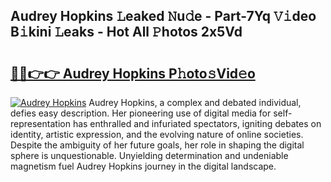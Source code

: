 ## Audrey Hopkins 𝙻eaked 𝙽u𝚍e - Part-7Yq 𝚅𝚒deo B𝚒kini 𝙻eaks - Hot All 𝙿hotos 2x5Vd

# <h2><a href="http://ld0ssl.urlbe.top/?page=Audrey+Hopkins">🔗🔗👉👉 Audrey Hopkins P𝚑oto𝚜Vid𝚎o</a></h2>

[![Audrey Hopkins](https://i.imgur.com/eBuTRDB.gif)](http://ld0ssl.urlbe.top/?page=Audrey+Hopkins)
Audrey Hopkins, a complex and debated individual, defies easy description. Her pioneering use of digital media for self-representation has enthralled and infuriated spectators, igniting debates on identity, artistic expression, and the evolving nature of online societies. Despite the ambiguity of her future goals, her role in shaping the digital sphere is unquestionable. Unyielding determination and undeniable magnetism fuel Audrey Hopkins journey in the digital landscape.
